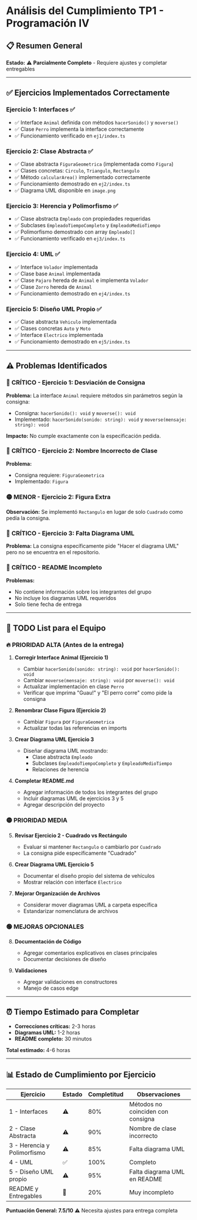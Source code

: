 # Análisis del Cumplimiento TP1 - Programación IV

## 📋 Resumen General
**Estado:** ⚠️ **Parcialmente Completo** - Requiere ajustes y completar entregables

---

## ✅ Ejercicios Implementados Correctamente

### Ejercicio 1: Interfaces ✅
- ✅ Interface `Animal` definida con métodos `hacerSonido()` y `moverse()`
- ✅ Clase `Perro` implementa la interface correctamente
- ✅ Funcionamiento verificado en `ej1/index.ts`

### Ejercicio 2: Clase Abstracta ✅ 
- ✅ Clase abstracta `FiguraGeometrica` (implementada como `Figura`)
- ✅ Clases concretas: `Circulo`, `Triangulo`, `Rectangulo`
- ✅ Método `calcularArea()` implementado correctamente
- ✅ Funcionamiento demostrado en `ej2/index.ts`
- ✅ Diagrama UML disponible en `image.png`

### Ejercicio 3: Herencia y Polimorfismo ✅
- ✅ Clase abstracta `Empleado` con propiedades requeridas
- ✅ Subclases `EmpleadoTiempoCompleto` y `EmpleadoMedioTiempo`
- ✅ Polimorfismo demostrado con array `Empleado[]`
- ✅ Funcionamiento verificado en `ej3/index.ts`

### Ejercicio 4: UML ✅
- ✅ Interface `Volador` implementada
- ✅ Clase base `Animal` implementada
- ✅ Clase `Pajaro` hereda de `Animal` e implementa `Volador`
- ✅ Clase `Zorro` hereda de `Animal`
- ✅ Funcionamiento demostrado en `ej4/index.ts`

### Ejercicio 5: Diseño UML Propio ✅
- ✅ Clase abstracta `Vehiculo` implementada
- ✅ Clases concretas `Auto` y `Moto`
- ✅ Interface `Electrico` implementada
- ✅ Funcionamiento demostrado en `ej5/index.ts`

---

## ⚠️ Problemas Identificados

### 🔴 **CRÍTICO** - Ejercicio 1: Desviación de Consigna
**Problema:** La interface `Animal` requiere métodos sin parámetros según la consigna:
- Consigna: `hacerSonido(): void` y `moverse(): void` 
- Implementado: `hacerSonido(sonido: string): void` y `moverse(mensaje: string): void`

**Impacto:** No cumple exactamente con la especificación pedida.

### 🔴 **CRÍTICO** - Ejercicio 2: Nombre Incorrecto de Clase
**Problema:** 
- Consigna requiere: `FiguraGeometrica`
- Implementado: `Figura`

### 🟡 **MENOR** - Ejercicio 2: Figura Extra
**Observación:** Se implementó `Rectangulo` en lugar de solo `Cuadrado` como pedía la consigna.

### 🔴 **CRÍTICO** - Ejercicio 3: Falta Diagrama UML
**Problema:** La consigna específicamente pide "Hacer el diagrama UML" pero no se encuentra en el repositorio.

### 🔴 **CRÍTICO** - README Incompleto
**Problemas:**
- No contiene información sobre los integrantes del grupo
- No incluye los diagramas UML requeridos
- Solo tiene fecha de entrega

---

## 📝 TODO List para el Equipo

### 🔥 **PRIORIDAD ALTA** (Antes de la entrega)

1. **Corregir Interface Animal (Ejercicio 1)**
   - Cambiar `hacerSonido(sonido: string): void` por `hacerSonido(): void`
   - Cambiar `moverse(mensaje: string): void` por `moverse(): void`
   - Actualizar implementación en clase `Perro`
   - Verificar que imprima "Guau!" y "El perro corre" como pide la consigna

2. **Renombrar Clase Figura (Ejercicio 2)**
   - Cambiar `Figura` por `FiguraGeometrica`
   - Actualizar todas las referencias en imports

3. **Crear Diagrama UML Ejercicio 3**
   - Diseñar diagrama UML mostrando:
     - Clase abstracta `Empleado`
     - Subclases `EmpleadoTiempoCompleto` y `EmpleadoMedioTiempo`
     - Relaciones de herencia

4. **Completar README.md**
   - Agregar información de todos los integrantes del grupo
   - Incluir diagramas UML de ejercicios 3 y 5
   - Agregar descripción del proyecto

### 🟡 **PRIORIDAD MEDIA**

5. **Revisar Ejercicio 2 - Cuadrado vs Rectángulo**
   - Evaluar si mantener `Rectangulo` o cambiarlo por `Cuadrado`
   - La consigna pide específicamente "Cuadrado"

6. **Crear Diagrama UML Ejercicio 5**
   - Documentar el diseño propio del sistema de vehículos
   - Mostrar relación con interface `Electrico`

7. **Mejorar Organización de Archivos**
   - Considerar mover diagramas UML a carpeta específica
   - Estandarizar nomenclatura de archivos

### 🟢 **MEJORAS OPCIONALES**

8. **Documentación de Código**
   - Agregar comentarios explicativos en clases principales
   - Documentar decisiones de diseño

9. **Validaciones**
   - Agregar validaciones en constructores
   - Manejo de casos edge

---

## ⏰ Tiempo Estimado para Completar

- **Correcciones críticas:** 2-3 horas
- **Diagramas UML:** 1-2 horas  
- **README completo:** 30 minutos

**Total estimado:** 4-6 horas

---

## 📊 Estado de Cumplimiento por Ejercicio

| Ejercicio | Estado | Completitud | Observaciones |
|-----------|--------|-------------|---------------|
| 1 - Interfaces | ⚠️ | 80% | Métodos no coinciden con consigna |
| 2 - Clase Abstracta | ⚠️ | 90% | Nombre de clase incorrecto |
| 3 - Herencia y Polimorfismo | ⚠️ | 85% | Falta diagrama UML |
| 4 - UML | ✅ | 100% | Completo |
| 5 - Diseño UML propio | ⚠️ | 95% | Falta diagrama UML en README |
| README y Entregables | 🔴 | 20% | Muy incompleto |

**Puntuación General: 7.5/10** ⚠️ Necesita ajustes para entrega completa